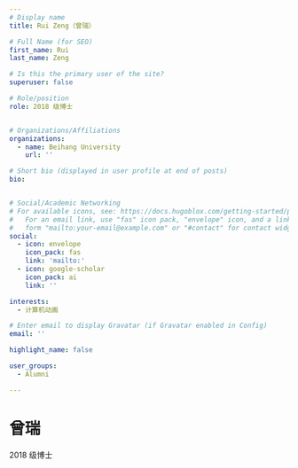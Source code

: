 ```yaml
---
# Display name
title: Rui Zeng（曾瑞）

# Full Name (for SEO)
first_name: Rui
last_name: Zeng

# Is this the primary user of the site?
superuser: false

# Role/position
role: 2018 级博士


# Organizations/Affiliations
organizations:
  - name: Beihang University
    url: ''

# Short bio (displayed in user profile at end of posts)
bio: 


# Social/Academic Networking
# For available icons, see: https://docs.hugoblox.com/getting-started/page-builder/#icons
#   For an email link, use "fas" icon pack, "envelope" icon, and a link in the
#   form "mailto:your-email@example.com" or "#contact" for contact widget.
social: 
  - icon: envelope
    icon_pack: fas
    link: 'mailto:'
  - icon: google-scholar
    icon_pack: ai
    link: ''

interests:
  - 计算机动画

# Enter email to display Gravatar (if Gravatar enabled in Config)
email: ''

highlight_name: false

user_groups: 
  - Alumni

---
```


# 曾瑞

2018 级博士


